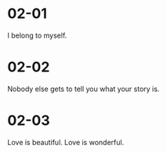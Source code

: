 # 02-01

I belong to myself.

# 02-02

Nobody else gets to tell you what your story is.

# 02-03

Love is beautiful. Love is wonderful.